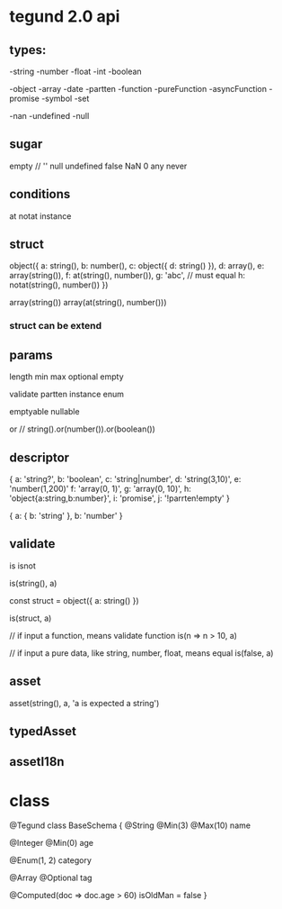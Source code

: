 # tegund 2.0 api

## types:
-string
-number
 -float
 -int
-boolean

-object
-array
-date
-partten
-function
 -pureFunction
 -asyncFunction
-promise
-symbol
-set

-nan
-undefined
-null

## sugar
empty // '' null undefined false NaN 0
any
never


## conditions
at
notat
instance


## struct
object({
  a: string(),
  b: number(),
  c: object({
    d: string()
  }),
  d: array(),
  e: array(string()),
  f: at(string(), number()),
  g: 'abc',  // must equal
  h: notat(string(), number())
})

array(string())
array(at(string(), number()))

### struct can be extend


## params
length
min
max
optional
empty

validate
partten
instance
enum

emptyable
nullable

or  // string().or(number()).or(boolean())

## descriptor
{
  a: 'string?',
  b: 'boolean',
  c: 'string|number',
  d: 'string(3,10)',
  e: 'number(1,200)'
  f: 'array<string>(0, 1)',
  g: 'array(0, 10)',
  h: 'object{a:string,b:number}',
  i: 'promise',
  j: '!parrten!empty'
}

{
  a: {
    b: 'string'
  },
  b: 'number'
}

## validate
is
isnot

is(string(), a)

const struct = object({
  a: string()
})

is(struct, a)

// if input a function, means validate function
is(n => n > 10, a)

// if input a pure data, like string, number, float, means equal
is(false, a)

## asset
asset(string(), a, 'a is expected a string')

## typedAsset
## assetI18n

# class

@Tegund
class BaseSchema {
  @String
  @Min(3)
  @Max(10)
  name

  @Integer
  @Min(0)
  age

  @Enum(1, 2)
  category

  @Array
  @Optional
  tag

  @Computed(doc => doc.age > 60)
  isOldMan = false
}

